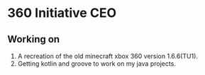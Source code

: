 # 360 Initiative CEO
## Working on
1. A recreation of the old minecraft xbox 360 version 1.6.6(TU1).
2. Getting kotlin and groove to work on my java projects.

